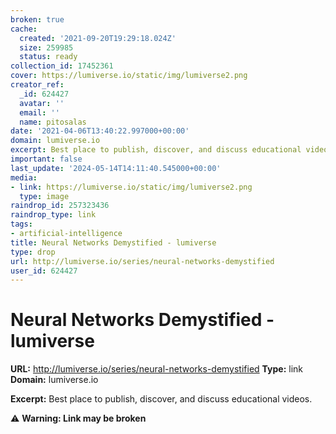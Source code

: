 ```yaml
---
broken: true
cache:
  created: '2021-09-20T19:29:18.024Z'
  size: 259985
  status: ready
collection_id: 17452361
cover: https://lumiverse.io/static/img/lumiverse2.png
creator_ref:
  _id: 624427
  avatar: ''
  email: ''
  name: pitosalas
date: '2021-04-06T13:40:22.997000+00:00'
domain: lumiverse.io
excerpt: Best place to publish, discover, and discuss educational videos.
important: false
last_update: '2024-05-14T14:11:40.545000+00:00'
media:
- link: https://lumiverse.io/static/img/lumiverse2.png
  type: image
raindrop_id: 257323436
raindrop_type: link
tags:
- artificial-intelligence
title: Neural Networks Demystified - lumiverse
type: drop
url: http://lumiverse.io/series/neural-networks-demystified
user_id: 624427
---
```


# Neural Networks Demystified - lumiverse

**URL:** http://lumiverse.io/series/neural-networks-demystified
**Type:** link
**Domain:** lumiverse.io

**Excerpt:** Best place to publish, discover, and discuss educational videos.

⚠️ **Warning: Link may be broken**
